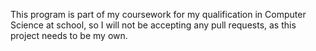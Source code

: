 This program is part of my coursework for my qualification in Computer Science at school, so I will not be accepting any pull requests, as this project needs to be my own.
